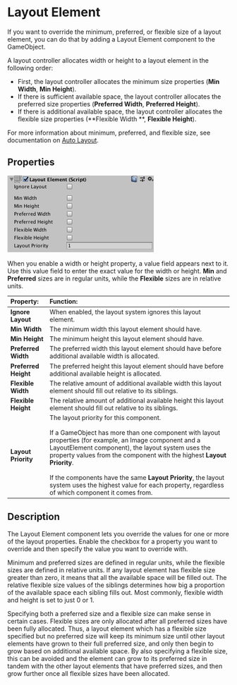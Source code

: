 # Layout Element

If you want to override the minimum, preferred, or flexible size of a layout element, you can do that by adding a Layout
Element component to the GameObject.

A layout controller allocates width or height to a layout element in the following order:

* First, the layout controller allocates the minimum size properties (**Min Width**, **Min Height**).
* If there is sufficient available space, the layout controller allocates the preferred size properties (**Preferred
  Width**, **Preferred Height**).
* If there is additional available space, the layout controller allocates the flexible size properties (**Flexible Width
  **, **Flexible Height**).

For more information about minimum, preferred, and flexible size, see documentation on [Auto Layout](UIAutoLayout.md).

## Properties

![](images/UI_LayoutElementInspector.png)

When you enable a width or height property, a value field appears next to it. Use this value field to enter the exact
value for the width or height. **Min** and **Preferred** sizes are in regular units, while the **Flexible** sizes are in
relative units.

| **Property:**        | **Function:**                                                                                                                                                                                                                                                                                                                                                                                                                                                       |
|:---------------------|:--------------------------------------------------------------------------------------------------------------------------------------------------------------------------------------------------------------------------------------------------------------------------------------------------------------------------------------------------------------------------------------------------------------------------------------------------------------------|
| **Ignore Layout**    | When enabled, the layout system ignores this layout element.                                                                                                                                                                                                                                                                                                                                                                                                        |
| **Min Width**        | The minimum width this layout element should have.                                                                                                                                                                                                                                                                                                                                                                                                                  |
| **Min Height**       | The minimum height this layout element should have.                                                                                                                                                                                                                                                                                                                                                                                                                 |
| **Preferred Width**  | The preferred width this layout element should have before additional available width is allocated.                                                                                                                                                                                                                                                                                                                                                                 |
| **Preferred Height** | The preferred height this layout element should have before additional available height is allocated.                                                                                                                                                                                                                                                                                                                                                               |
| **Flexible Width**   | The relative amount of additional available width this layout element should fill out relative to its siblings.                                                                                                                                                                                                                                                                                                                                                     |
| **Flexible Height**  | The relative amount of additional available height this layout element should fill out relative to its siblings.                                                                                                                                                                                                                                                                                                                                                    |
| **Layout Priority**  | The layout priority for this component. <br/><br/> If a GameObject has more than one component with layout properties (for example, an Image component and a LayoutElement component), the layout system uses the property values from the component with the highest **Layout Priority**. <br/><br/> If the components have the same **Layout Priority**, the layout system uses the highest value for each property, regardless of which component it comes from. |

## Description

The Layout Element component lets you override the values for one or more of the layout properties. Enable the checkbox
for a property you want to override and then specify the value you want to override with.

Minimum and preferred sizes are defined in regular units, while the flexible sizes are defined in relative units. If any
layout element has flexible size greater than zero, it means that all the available space will be filled out. The
relative flexible size values of the siblings determines how big a proportion of the available space each sibling fills
out. Most commonly, flexible width and height is set to just 0 or 1.

Specifying both a preferred size and a flexible size can make sense in certain cases. Flexible sizes are only allocated
after all preferred sizes have been fully allocated. Thus, a layout element which has a flexible size specified but no
preferred size will keep its minimum size until other layout elements have grown to their full preferred size, and only
then begin to grow based on additional available space. By also specifying a flexible size, this can be avoided and the
element can grow to its preferred size in tandem with the other layout elements that have preferred sizes, and then grow
further once all flexible sizes have been allocated.
